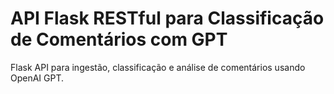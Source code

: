# API Flask RESTful para Classificação de Comentários com GPT

Flask API para ingestão, classificação e análise de comentários usando OpenAI GPT.
